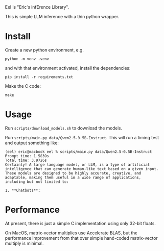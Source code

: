 Eel is "Eric's infErence Library".

This is simple LLM inference with a thin python wrapper.

# Install

Create a new python environment, e.g.

`python -m venv .venv`

and with that environment activated, install the dependencies:

`pip install -r requirements.txt`

Make the C code:

`make`

# Usage

Run `scripts/download_models.sh` to download the models.

Run `scripts/main.py data/Qwen2.5-0.5B-Instruct`. This will run a timing test and output something like:

```
(eel) eric@macbook eel % scripts/main.py data/Qwen2.5-0.5B-Instruct
Prompt time: 1.5839s
Total time: 3.9726s
Certainly! A large language model, or LLM, is a type of artificial intelligence that can generate human-like text based on a given input. These models are designed to be highly accurate, creative, and adaptable, making them useful in a wide range of applications, including but not limited to:

1. **Chatbots**:
```

# Performance

At present, there is just a simple C implementation using only 32-bit floats.

On MacOS, matrix-vector multiplies use Accelerate BLAS, but the performance improvement from that over simple hand-coded matrix-vector multiply is minimal.

